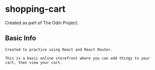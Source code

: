 # shopping-cart

Created as part of The Odin Project. 

## Basic Info
    Created to practice using React and React Router. 
    
    This is a basic online storefront where you can add things to your cart, then view your cart. 